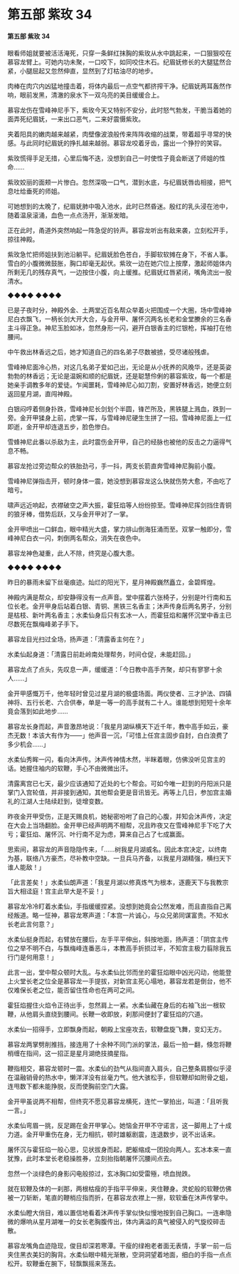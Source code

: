 # 第五部 紫玫 34

#### 第五部 紫玫 34

眼看师姐就要被活活淹死，只穿一条鲜红抹胸的紫玫从水中跳起来，一口狠狠咬在慕容龙臂上。可她内功未聚，一口咬下，如同咬住木石。纪眉妩修长的大腿猛然合紧，小腿屈起又忽然伸直，显然到了灯枯油尽的地步。

肉棒在肉穴内凶猛地撞击着，将体内最后一点空气都挤搾干净。纪眉妩两耳轰然作响，眼前发黑，清澈的泉水下一双乌亮的美目缓缓合上。

慕容龙伤在雪峰神尼手下，紫玫今天又特别不安分，此时怒气勃发，干脆当着她的面弄死纪眉妩，一来出口恶气，二来好震慑紫玫。

夹着阳具的嫩肉越来越紧，肉壁像波浪般传来阵阵收缩的战栗，带着超乎寻常的快感。与此同时纪眉妩的挣扎越来越弱。慕容龙咬着牙齿，露出一个狰狞的笑容。

紫玫慌得手足无措，心里后悔不迭，没想到自己一时使性子竟会断送了师姐的性命……

紫玫姣丽的面颊一片惨白。忽然深吸一口气，潜到水底，与纪眉妩唇齿相接，把气息吐给垂死的师姐。

可她想到的太晚了，纪眉妩肺中吸入池水，此时已然昏迷。殷红的乳头浸在池中，随着温泉滚涌，血色一点点汤开，渐渐发暗。

正在此时，甬道外突然响起一阵急促的铃声。慕容龙听出有敌来袭，立刻松开手，掠往神殿。

紫玫急忙把师姐扶到池沿躺平。纪眉妩脸色苍白，手脚软软摊在身下，不省人事。雪白的小腹微微鼓胀，胸口却毫无起伏。紫玫一边在她穴位上按摩，激起师姐体内所剩无几的残存真气，一边按住小腹，向上缓推。纪眉妩红唇紧闭，嘴角流出一股清水。

◆◆◆◆ ◆◆◆◆

已是子夜时分，神殿外金、土两堂近百名帮众举着火把围成一个大圈，场中雪峰神尼白衣飘飞，一柄长剑大开大合，与金开甲、屠怀沉两名长老和金堂賸余的三名香主斗得正急。神尼玉脸如冰，忽然身形一闪，避开白银香主的烂银枪，挥袖打在他腰间。

中午救出林香远之后，她才知道自己的四名弟子尽数被掳，受尽诸般残虐。

雪峰神尼面冷心热，对这几名弟子爱如己出，无论是从小抚养的风晚华，还是英姿勃勃的林香远；无论是温婉和顺的纪眉妩，还是聪慧伶俐的慕容紫玫，每一个都是她亲手调教多年的爱徒。乍闻噩耗，雪峰神尼心如刀割，安置好林香远，她便立刻返回星月湖，直闯神殿。

白银闷哼着侧身扑跌，雪峰神尼长剑划个半圆，锋芒所及，黑铁腿上溅血，跌到一旁。金开甲猱身上前，虎掌一挥，与雪峰神尼硬生生拼了一招。雪峰神尼面上一红即逝，金开甲却连退五步，脸色惨白。

雪蜂神尼此番以杀敌为主，此时震伤金开甲，自己的经脉也被他的反击之力逼得气息不畅。

慕容龙抢过旁边帮众的铁胎劲弓，手一抖，两支长箭直奔雪峰神尼胸前小腹。

雪峰神尼弹指击开，顿时身体一震，她没想到慕容龙这么快就伤势大愈，不由吃了暗亏。

啸声远近响起，衣襟破空之声大振，霍狂焰等人纷纷掠至。雪峰神尼挥剑挡住青铜的狼牙棒，借势后跃，又与金开甲对了一掌。

金开甲喷出一口鲜血，眼中精光大盛，掌力排山倒海狂涌而至。双掌一触即分，雪峰神尼白衣一闪，刺倒两名帮众，消失在夜色中。

慕容龙神色凝重，此人不除，终究是心腹大患。

◆◆◆◆ ◆◆◆◆

昨日的暴雨未留下丝毫痕迹。灿烂的阳光下，星月神殿巍然矗立，金碧辉煌。

神殿内满是帮众，却安静得没有一点声音。堂中摆着六张椅子，分别是叶行南和五位长老。金开甲身后站着白银、青铜、黑铁三名香主；沐声传身后两名男子，分别是枯枝、新叶两名香主；水柔仙身后只有玄冰一人，而霍狂焰和屠怀沉堂中香主已尽数死在飘梅峰弟子手下。

慕容龙目光扫过全场，扬声道：「清露香主何在？」

水柔仙起身道：「清露日前赴岭南处理帮务，时间仓促，未能赶回。」

慕容龙点了点头，先叹息一声，缓缓道：「今日教中高手齐聚，却只有寥寥十余人……」

金开甲感慨万千，他年轻时曾见过星月湖的极盛场面。两仪使者、三才护法、四镇神将、五行长老、六合供奉，单是一等一的高手就有二十人。谁能想到短短十余年竟会落到如此地步……

慕容龙长身而起，声音激昂地说：「我星月湖纵横天下近千年，教中高手如云，豪杰无数！本该大有作为——」他声音一沉，「可惜上任宫主固步自封，白白浪费了多少机会……」

水柔仙秀眸一闪，看向沐声传。沐声传神情木然，半眯着眼，仿佛没听见宫主的话。她握住袖内的软鞭，手心不由微微出汗。

清露离宫已七天，最少应该通知了近处的七个帮会。可如今唯一赶到的丹阳派只是掌门入宫轮值，并非接到通知，其他帮会更是音讯皆无。再等上几日，参加宫主婚礼的江湖人士陆续赶到，徒增变数。

昨夜金开甲受伤，正是天赐良机，她秘密吩咐了自己的心腹，并知会沐声传，决定在大会上当场翻脸。金开甲已经声明两不相帮，况且昨夜又在雪峰神尼手下吃了大亏；霍狂焰、屠怀沉、叶行南不足为虑，算来自己占了七成赢面。

思索间，慕容龙的声音隐隐传来，「……树我星月湖威名。因此本宫决定，以终南为基，联络八方豪杰，尽补教中空缺。一旦兵马齐备，以我星月湖精强，横扫天下谁人能敌！」

「此言差矣！」水柔仙朗声道：「我星月湖以修真炼气为根本，逐鹿天下与我教宗旨大相迳庭！宫主此举大是不妥！」

慕容龙冷冷盯着水柔仙，手指缓缓捏紧。没想到她竟会公然发难，而且直指自己离经叛道。略一怔神，慕容龙寒声道：「本宫一片诚心，与众兄弟同谋富贵。不知水长老此言何意？」

水柔仙挺身而起，右臂放在腰后，左手平平伸出，斜按地面，扬声道：「阴宫主传位之举不明不白，与飘梅峰连番恶斗，本教高手折损过半，不知宫主极力翦除我五行门是何用意！」

此言一出，堂中帮众顿时大乱。与水柔仙比邻而坐的霍狂焰眼中凶光闪动，他能登上火堂长老之位全是慕容龙一手提拔，对新宫主死心塌地，慕容龙若是倒台，他不仅难保长老之位，能否留住性命也在两可之间。

霍狂焰握住火焰令正待出手，忽然肩上一紧。水柔仙藏在身后的右袖飞出一根软鞭，从他肩头直绕到腰间。长鞭一收即放，刹那间便封了霍狂焰的穴道。

水柔仙一招得手，立即飘身而起，朝殿上宝座攻去，软鞭盘旋飞舞，变幻无方。

慕容龙两掌劈削推挡，接连用了十余种不同门派的掌法，最后一拍一翻，倏忽将鞭梢缠在指间，这一招正是星月湖绝技摘星指。

鞭指相交，慕容龙顿时一震。水柔仙的劲气从指间直入肩头，自己整条肩膀似乎浸在温融销骨的热水中，懒洋洋没有丝毫力气。他大骇松手，但软鞭却如附骨之蛆，连甩数下都未能挣脱，反而使胸前空门大露。

金开甲虽说两不相帮，但终究不愿见慕容龙横死，连忙一掌拍出，叫道：「且听我一言。」

水柔仙弯眉一挑，反足踢在金开甲掌心。她恼金开甲不守诺言，这一脚用上了十成力道。金开甲重伤在身，无力相抗，顿时雄躯剧震，连退数步，说不出话来。

屠怀沉与霍狂焰一般心思，见状拔身而起，肥躯缩成一团投向两人。玄冰本来一直犹豫，此时本堂长老稳操胜券，立刻抬指朝屠怀沉腰间点去。

忽然一个淡绿色的身影闪电般掠过，玄冰胸口如受雷殛，喷血抛跌。

就在软鞭及体的一刹那，两根枯瘦的手指平平伸来，夹住鞭身。灵蛇般的软鞭仿佛被一刀斩断，笔直的鞭梢应指而折，在慕容龙衣襟上一擦，软软垂在沐声传掌中。

水柔仙瞪大俏目，难以置信地看着沐声传手掌似快似慢地按到自己胸口。一连串隐微的爆响从星月湖唯一的女长老胸腹传出，体内满溢的真气被侵入的气旋绞碎击散。

慕容龙嘴角血迹隐现，俊目却深若寒潭。干瘦的绿袍老者面无表情，手掌一前一后夹住黑衣美妇的胸背。水柔仙眼中精光渐散，空洞洞望着地面，细白的手指一点点松开。软鞭垂在腕下，轻飘飘摇来荡去。

